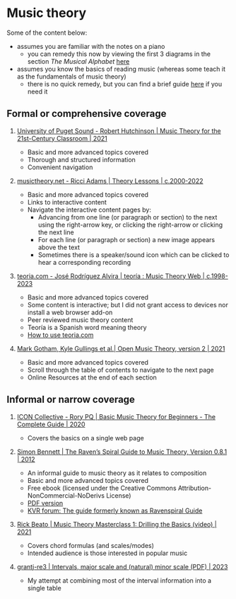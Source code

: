 # Music theory

Some of the content below:

- assumes you are familiar with the notes on a piano 
  * you can remedy this now by viewing the first 3 diagrams in the section *The Musical Alphabet*
    [here](https://www.pianote.com/blog/how-to-read-piano-notes/#musical-alphabet)
- assumes you know the basics of reading music (whereas some teach it as the fundamentals of music theory)
  * there is no quick remedy, but you can find a brief guide
    [here](https://www.pianote.com/blog/how-to-read-piano-notes/)
    if you need it


## Formal or comprehensive coverage

1. [University of Puget Sound - Robert Hutchinson | Music Theory for the 21st-Century Classroom | 2021](https://musictheory.pugetsound.edu/mt21c/MusicTheory.html)
   - Basic and more advanced topics covered
   - Thorough and structured information
   - Convenient navigation

1. [musictheory.net - Ricci Adams | Theory Lessons | c.2000-2022](https://www.musictheory.net/lessons)
   - Basic and more advanced topics covered
   - Links to interactive content
   - Navigate the interactive content pages by:
     * Advancing from one line (or paragraph or section) to the next using the right-arrow key, or clicking the right-arrow or clicking the next line
     * For each line (or paragraph or section) a new image appears above the text
     * Sometimes there is a speaker/sound icon which can be clicked to hear a corresponding recording

1. [teoria.com - José Rodríguez Alvira | teoría : Music Theory Web | c.1998-2023](https://www.teoria.com/)
   - Basic and more advanced topics covered
   - Some content is interactive; but I did not grant access to devices nor install a web browser add-on
   - Peer reviewed music theory content
   - Teoría is a Spanish word meaning theory
   - [How to use teoria.com](https://www.teoria.com/en/help/web-help.php)

1. [Mark Gotham, Kyle Gullings et al.| Open Music Theory, version 2 | 2021](https://viva.pressbooks.pub/openmusictheory/)
   - Basic and more advanced topics covered
   - Scroll through the table of contents to navigate to the next page
   - Online Resources at the end of each section


## Informal or narrow coverage

1. [ICON Collective - Rory PQ | Basic Music Theory for Beginners - The Complete Guide | 2020](https://iconcollective.edu/basic-music-theory/)
   - Covers the basics on a single web page

1. [Simon Bennett | The Raven’s Spiral Guide to Music Theory, Version 0.8.1 | 2012](https://www.scribd.com/doc/5220863/Ravenspiral-Guide-to-Music-Theory)
   - An informal guide to music theory as it relates to composition
   - Basic and more advanced topics covered
   - Free ebook (licensed under the Creative Commons Attribution-NonCommercial-NoDerivs License)
   - [PDF version](https://drive.google.com/open?id=1jbtccevUgiUkVBn2vLGaJqZs1nOn7YxH)
   - [KVR forum: The guide formerly known as Ravenspiral Guide](https://www.kvraudio.com/forum/viewtopic.php?t=162135)

1. [Rick Beato | Music Theory Masterclass 1: Drilling the Basics (video) | 2021](https://www.youtube.com/watch?v=De97zQi5rzc)
   - Covers chord formulas (and scales/modes)
   - Intended audience is those interested in popular music

1. [grantj-re3 | Intervals, major scale and (natural) minor scale (PDF) | 2023](assets/musicIntervalTable.pdf)
   - My attempt at combining most of the interval information into a single table

